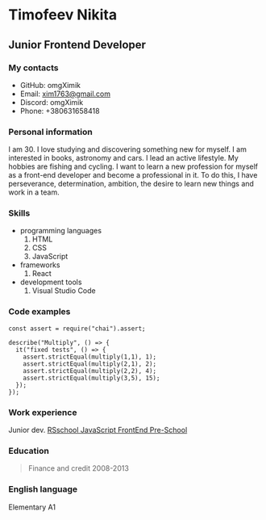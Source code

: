 # Timofeev Nikita

## Junior Frontend Developer

### My contacts

- GitHub: omgXimik
- Email: xim1763@gmail.com
- Discord: omgXimik
- Phone: +380631658418

### Personal information

I am 30. I love studying and discovering something new for myself. I am interested in books, astronomy and cars. I lead an active lifestyle. My hobbies are fishing and cycling. I want to learn a new profession for myself as a front-end developer and become a professional in it. To do this, I have perseverance, determination, ambition, the desire to learn new things and work in a team.

### Skills

- programming languages
  1. HTML
  2. CSS
  3. JavaScript
- frameworks
  1. React
- development tools
  1. Visual Studio Code

### Code examples

```
const assert = require("chai").assert;

describe("Multiply", () => {
  it("fixed tests", () => {
    assert.strictEqual(multiply(1,1), 1);
    assert.strictEqual(multiply(2,1), 2);
    assert.strictEqual(multiply(2,2), 4);
    assert.strictEqual(multiply(3,5), 15);
  });
});
```

### Work experience

Junior dev. [RSschool JavaScript FrontEnd Pre-School](https://app.rs.school/)

### Education

> Finance and credit 2008-2013

### English language

Elementary A1
